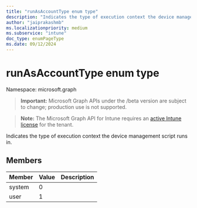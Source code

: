 ```yaml
---
title: "runAsAccountType enum type"
description: "Indicates the type of execution context the device management script runs in."
author: "jaiprakashmb"
ms.localizationpriority: medium
ms.subservice: "intune"
doc_type: enumPageType
ms.date: 09/12/2024
---
```


# runAsAccountType enum type

Namespace: microsoft.graph

> **Important:** Microsoft Graph APIs under the /beta version are subject to change; production use is not supported.

> **Note:** The Microsoft Graph API for Intune requires an [active Intune license](https://go.microsoft.com/fwlink/?linkid=839381) for the tenant.

Indicates the type of execution context the device management script runs in.

## Members
|Member|Value|Description|
|:---|:---|:---|
|system|0||
|user|1||
